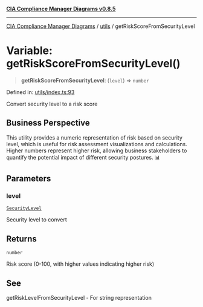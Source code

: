 [**CIA Compliance Manager Diagrams v0.8.5**](../../README.md)

***

[CIA Compliance Manager Diagrams](../../modules.md) / [utils](../README.md) / getRiskScoreFromSecurityLevel

# Variable: getRiskScoreFromSecurityLevel()

> **getRiskScoreFromSecurityLevel**: (`level`) => `number`

Defined in: [utils/index.ts:93](https://github.com/Hack23/cia-compliance-manager/blob/4f2006283e1cd56feb8daea1f810b2bc8c1b1d1b/src/utils/index.ts#L93)

Convert security level to a risk score

## Business Perspective

This utility provides a numeric representation of risk based on security level,
which is useful for risk assessment visualizations and calculations. Higher
numbers represent higher risk, allowing business stakeholders to quantify
the potential impact of different security postures. 📊

## Parameters

### level

[`SecurityLevel`](../../index/type-aliases/SecurityLevel.md)

Security level to convert

## Returns

`number`

Risk score (0-100, with higher values indicating higher risk)

## See

getRiskLevelFromSecurityLevel - For string representation
